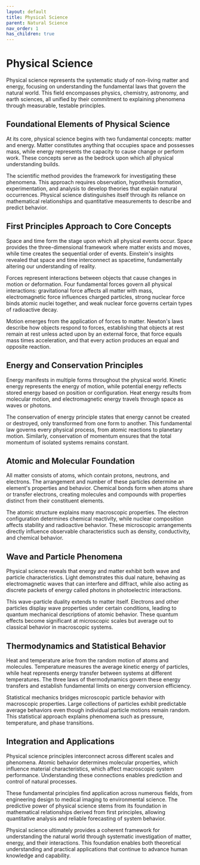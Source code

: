 ```yaml
---
layout: default
title: Physical Science
parent: Natural Science
nav_order: 1
has_children: true
---
```


# Physical Science

Physical science represents the systematic study of non-living matter and energy, focusing on understanding the fundamental laws that govern the natural world. This field encompasses physics, chemistry, astronomy, and earth sciences, all unified by their commitment to explaining phenomena through measurable, testable principles.

## Foundational Elements of Physical Science

At its core, physical science begins with two fundamental concepts: matter and energy. Matter constitutes anything that occupies space and possesses mass, while energy represents the capacity to cause change or perform work. These concepts serve as the bedrock upon which all physical understanding builds.

The scientific method provides the framework for investigating these phenomena. This approach requires observation, hypothesis formation, experimentation, and analysis to develop theories that explain natural occurrences. Physical science distinguishes itself through its reliance on mathematical relationships and quantitative measurements to describe and predict behavior.

## First Principles Approach to Core Concepts

Space and time form the stage upon which all physical events occur. Space provides the three-dimensional framework where matter exists and moves, while time creates the sequential order of events. Einstein's insights revealed that space and time interconnect as spacetime, fundamentally altering our understanding of reality.

Forces represent interactions between objects that cause changes in motion or deformation. Four fundamental forces govern all physical interactions: gravitational force affects all matter with mass, electromagnetic force influences charged particles, strong nuclear force binds atomic nuclei together, and weak nuclear force governs certain types of radioactive decay.

Motion emerges from the application of forces to matter. Newton's laws describe how objects respond to forces, establishing that objects at rest remain at rest unless acted upon by an external force, that force equals mass times acceleration, and that every action produces an equal and opposite reaction.

## Energy and Conservation Principles

Energy manifests in multiple forms throughout the physical world. Kinetic energy represents the energy of motion, while potential energy reflects stored energy based on position or configuration. Heat energy results from molecular motion, and electromagnetic energy travels through space as waves or photons.

The conservation of energy principle states that energy cannot be created or destroyed, only transformed from one form to another. This fundamental law governs every physical process, from atomic reactions to planetary motion. Similarly, conservation of momentum ensures that the total momentum of isolated systems remains constant.

## Atomic and Molecular Foundation

All matter consists of atoms, which contain protons, neutrons, and electrons. The arrangement and number of these particles determine an element's properties and behavior. Chemical bonds form when atoms share or transfer electrons, creating molecules and compounds with properties distinct from their constituent elements.

The atomic structure explains many macroscopic properties. The electron configuration determines chemical reactivity, while nuclear composition affects stability and radioactive behavior. These microscopic arrangements directly influence observable characteristics such as density, conductivity, and chemical behavior.

## Wave and Particle Phenomena

Physical science reveals that energy and matter exhibit both wave and particle characteristics. Light demonstrates this dual nature, behaving as electromagnetic waves that can interfere and diffract, while also acting as discrete packets of energy called photons in photoelectric interactions.

This wave-particle duality extends to matter itself. Electrons and other particles display wave properties under certain conditions, leading to quantum mechanical descriptions of atomic behavior. These quantum effects become significant at microscopic scales but average out to classical behavior in macroscopic systems.

## Thermodynamics and Statistical Behavior

Heat and temperature arise from the random motion of atoms and molecules. Temperature measures the average kinetic energy of particles, while heat represents energy transfer between systems at different temperatures. The three laws of thermodynamics govern these energy transfers and establish fundamental limits on energy conversion efficiency.

Statistical mechanics bridges microscopic particle behavior with macroscopic properties. Large collections of particles exhibit predictable average behaviors even though individual particle motions remain random. This statistical approach explains phenomena such as pressure, temperature, and phase transitions.

## Integration and Applications

Physical science principles interconnect across different scales and phenomena. Atomic behavior determines molecular properties, which influence material characteristics, which affect macroscopic system performance. Understanding these connections enables prediction and control of natural processes.

These fundamental principles find application across numerous fields, from engineering design to medical imaging to environmental science. The predictive power of physical science stems from its foundation in mathematical relationships derived from first principles, allowing quantitative analysis and reliable forecasting of system behavior.

Physical science ultimately provides a coherent framework for understanding the natural world through systematic investigation of matter, energy, and their interactions. This foundation enables both theoretical understanding and practical applications that continue to advance human knowledge and capability.
